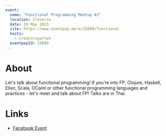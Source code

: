 ```yaml
---
event:
  name: "Functional Programming Meetup #1"
  location: Cleverse
  date: 19 May 2023
  site: https://www.eventpop.me/e/15089/functional
  hosts:
    - Creatorsgarten
  eventpopId: 15089
---
```


# About

Let's talk about functional programming! If you're into FP, Clojure, Haskell, Elixir, Scala, OCaml or other functional programming languages and practices - let's meet and talk about FP! Talks are in Thai.

# Links

- [Facebook Event](https://facebook.com/events/205881275552948)
